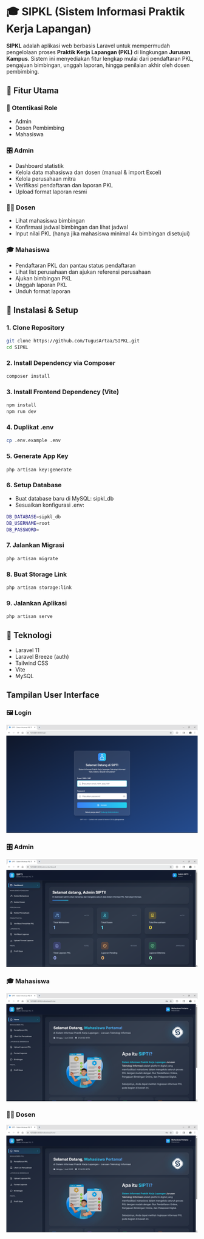 # 🎓 SIPKL (Sistem Informasi Praktik Kerja Lapangan)

**SIPKL** adalah aplikasi web berbasis Laravel untuk mempermudah pengelolaan proses **Praktik Kerja Lapangan (PKL)** di lingkungan **Jurusan Kampus**. Sistem ini menyediakan fitur lengkap mulai dari pendaftaran PKL, pengajuan bimbingan, unggah laporan, hingga penilaian akhir oleh dosen pembimbing.

## 📌 Fitur Utama

### 🔐 Otentikasi Role

-   Admin
-   Dosen Pembimbing
-   Mahasiswa

### 🎛️ Admin

-   Dashboard statistik
-   Kelola data mahasiswa dan dosen (manual & import Excel)
-   Kelola perusahaan mitra
-   Verifikasi pendaftaran dan laporan PKL
-   Upload format laporan resmi

### 🧑‍🏫 Dosen

-   Lihat mahasiswa bimbingan
-   Konfirmasi jadwal bimbingan dan lihat jadwal
-   Input nilai PKL (hanya jika mahasiswa minimal 4x bimbingan disetujui)

### 🎓 Mahasiswa

-   Pendaftaran PKL dan pantau status pendaftaran
-   Lihat list perusahaan dan ajukan referensi perusahaan
-   Ajukan bimbingan PKL
-   Unggah laporan PKL
-   Unduh format laporan

## 🚀 Instalasi & Setup

### 1. Clone Repository

```bash
git clone https://github.com/TugusArtaa/SIPKL.git
cd SIPKL
```

### 2. Install Dependency via Composer

```bash
composer install
```

### 3. Install Frontend Dependency (Vite)

```bash
npm install
npm run dev
```

### 4. Duplikat .env

```bash
cp .env.example .env
```

### 5. Generate App Key

```bash
php artisan key:generate
```

### 6. Setup Database

-   Buat database baru di MySQL: sipkl_db
-   Sesuaikan konfigurasi .env:

```bash
DB_DATABASE=sipkl_db
DB_USERNAME=root
DB_PASSWORD=
```

### 7. Jalankan Migrasi

```bash
php artisan migrate
```

### 8. Buat Storage Link

```bash
php artisan storage:link
```

### 9. Jalankan Aplikasi

```bash
php artisan serve
```

## 🧩 Teknologi

-   Laravel 11
-   Laravel Breeze (auth)
-   Tailwind CSS
-   Vite
-   MySQL

## Tampilan User Interface

### 🖼️ Login

![Dashboard Admin](public/screenshots/login.png)

### 🎛️ Admin

![Dashboard Admin](public/screenshots/dashboard_admin.png)

### 🎓 Mahasiswa

![Home Mahasiswa](public/screenshots/home_mahasiswa.png)

### 🧑‍🏫 Dosen

![Home Dosen](public/screenshots/home_mahasiswa.png)
